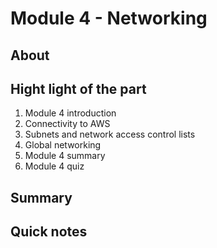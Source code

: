Module 4 - Networking
================


About
------------


Hight light of the part
--
1. Module 4 introduction
2. Connectivity to AWS
3. Subnets and network access control lists
4. Global networking
5. Module 4 summary
6. Module 4 quiz

Summary
--

Quick notes
--
